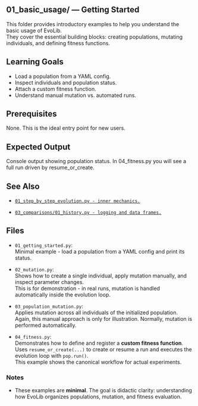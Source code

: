 ## 01_basic_usage/ — Getting Started

This folder provides introductory examples to help you understand the basic usage of EvoLib.  
They cover the essential building blocks: creating populations, mutating individuals, and defining fitness functions.

## Learning Goals
- Load a population from a YAML config.
- Inspect individuals and population status.
- Attach a custom fitness function.
- Understand manual mutation vs. automated runs.

## Prerequisites
None. This is the ideal entry point for new users.

## Expected Output

Console output showing population status.
In 04_fitness.py you will see a full run driven by resume_or_create.

## See Also

- [`01_step_by_step_evolution.py - inner mechanics.`](../02_strategies/01_step_by_step_evolution.py)

- [`03_comparisons/01_history.py - logging and data frames.`](../03_comparisons/01_history.py)


## Files
- `01_getting_started.py`:  
  Minimal example - load a population from a YAML config and print its status.  

- `02_mutation.py`:  
  Shows how to create a single individual, apply mutation manually, and inspect parameter changes.  
  This is for demonstration - in real runs, mutation is handled automatically inside the evolution loop.

- `03_population_mutation.py`:  
  Applies mutation across all individuals of the initialized population.  
  Again, this manual approach is only for illustration. Normally, mutation is performed automatically.

- `04_fitness.py`:  
  Demonstrates how to define and register a **custom fitness function**.  
  Uses `resume_or_create(...)` to create or resume a run and executes the evolution loop with `pop.run()`.  
  This example shows the canonical workflow for actual experiments.

### Notes
- These examples are **minimal**. The goal is didactic clarity: understanding how EvoLib organizes populations, mutation, and fitness evaluation.
